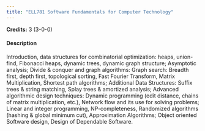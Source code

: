```yaml
---
title: "ELL781 Software Fundamentals for Computer Technology"
---
```

**Credits:** 3 (3-0-0)

#### Description
Introduction, data structures for combinatorial optimization: heaps, union-find, Fibonacci heaps, dynamic trees, dynamic graph structure; Asymptotic analysis; Divide & conquer and graph algorithms: Graph search: Breadth first, depth first, topological sorting, Fast Fourier Transform, Matrix Multiplication, Shortest path algorithms; Additional Data Structures: Suffix trees & string matching, Splay trees & amortized analysis; Advanced algorithmic design techniques: Dynamic programming (edit distance, chains of matrix multiplication, etc.), Network flow and its use for solving problems; Linear and integer programming, NP-completeness, Randomized algorithms (hashing & global minimum cut), Approximation Algorithms; Object oriented Software design, Design of Dependable Software.